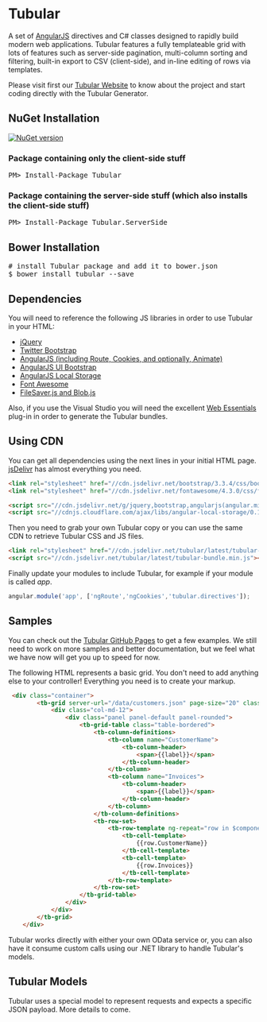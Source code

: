 
# Tubular

A set of <a href="https://angularjs.org/" target="_blank">AngularJS</a> directives and C# classes designed to rapidly build modern web applications.  Tubular features a fully templateable grid with lots of features such as server-side pagination, multi-column sorting and filtering, built-in export to CSV (client-side), and in-line editing of rows via templates.

Please visit first our <a href="http://unosquare.github.io/tubular" target="_blank">Tubular Website</a> to know about the project and start coding directly with the Tubular Generator.

## NuGet Installation

[![NuGet version](https://badge.fury.io/nu/tubular.svg)](http://badge.fury.io/nu/tubular)

### Package containing only the client-side stuff

<pre>
PM> Install-Package Tubular
</pre>

### Package containing the server-side stuff (which also installs the client-side stuff)

<pre>
PM> Install-Package Tubular.ServerSide
</pre>

## Bower Installation

<pre>
# install Tubular package and add it to bower.json
$ bower install tubular --save
</pre>

## Dependencies

You will need to reference the following JS libraries in order to use Tubular in your HTML:

* [jQuery](http://jquery.com/)
* [Twitter Bootstrap](http://getbootstrap.com/)
* [AngularJS (including Route, Cookies, and optionally, Animate)](https://angularjs.org/)
* [AngularJS UI Bootstrap](https://angular-ui.github.io/bootstrap/)
* [AngularJS Local Storage](https://github.com/grevory/angular-local-storage)
* [Font Awesome](http://fortawesome.github.io/Font-Awesome/)
* [FileSaver.js and Blob.js](https://github.com/eligrey/FileSaver.js)

Also, if you use the Visual Studio you will need the excellent <a href="http://vswebessentials.com/download" target="_blank">Web Essentials</a> plug-in in order to generate the Tubular bundles.

## Using CDN

You can get all dependencies using the next lines in your initial HTML page. <a href="http://www.jsdelivr.com/">jsDelivr</a> has almost everything you need.

```html
<link rel="stylesheet" href="//cdn.jsdelivr.net/bootstrap/3.3.4/css/bootstrap.min.css" />
<link rel="stylesheet" href="//cdn.jsdelivr.net/fontawesome/4.3.0/css/font-awesome.min.css" />

<script src="//cdn.jsdelivr.net/g/jquery,bootstrap,angularjs(angular.min.js+angular-animate.min.js+angular-cookies.min.js+angular-route.min.js),filesaver.js,angular.bootstrap(ui-bootstrap.min.js+ui-bootstrap-tpls.min.js),blob.js(Blob.js),filesaver.js"></script>
<script src="//cdnjs.cloudflare.com/ajax/libs/angular-local-storage/0.1.5/angular-local-storage.min.js"></script>
```

Then you need to grab your own Tubular copy or you can use the same CDN to retrieve Tubular CSS and JS files.

```html
<link rel="stylesheet" href="//cdn.jsdelivr.net/tubular/latest/tubular-bundle.min.css" />
<script src="//cdn.jsdelivr.net/tubular/latest/tubular-bundle.min.js"></script>
```

Finally update your modules to include Tubular, for example if your module is called <i>app</i>.

```javascript
angular.module('app', ['ngRoute','ngCookies','tubular.directives']);
```

## Samples

You can check out the <a href="http://unosquare.github.io/tubular" target="_blank">Tubular GitHub Pages</a> to get a few examples. We still need to work on more samples and better documentation, but we feel what we have now will get you up to speed for now.

The following HTML represents a basic grid. You don't need to add anything else to your controller! Everything you need is to create your markup.

```html
 <div class="container">
        <tb-grid server-url="/data/customers.json" page-size="20" class="row">
            <div class="col-md-12">
                <div class="panel panel-default panel-rounded">
                    <tb-grid-table class="table-bordered">
                        <tb-column-definitions>
                            <tb-column name="CustomerName">
                                <tb-column-header>
                                    <span>{{label}}</span>
                                </tb-column-header>
                            </tb-column>
                            <tb-column name="Invoices">
                                <tb-column-header>
                                    <span>{{label}}</span>
                                </tb-column-header>
                            </tb-column>
                        </tb-column-definitions>
                        <tb-row-set>
                            <tb-row-template ng-repeat="row in $component.rows" row-model="row" selectable="true">
                                <tb-cell-template>
                                    {{row.CustomerName}}
                                </tb-cell-template>
                                <tb-cell-template>
                                    {{row.Invoices}}
                                </tb-cell-template>
                            </tb-row-template>
                        </tb-row-set>
                    </tb-grid-table>
                </div>
            </div>
        </tb-grid>
    </div>
```

Tubular works directly with either your own OData service or, you can also have it consume custom calls using our .NET library to handle Tubular's models.

## Tubular Models

Tubular uses a special model to represent requests and expects a specific JSON payload. More details to come.
